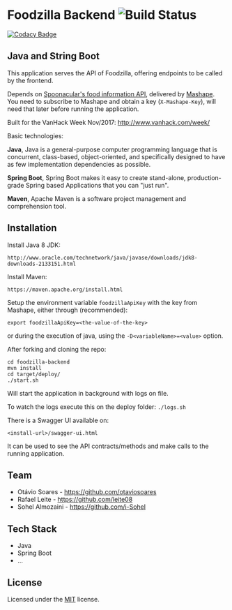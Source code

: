 # Foodzilla Backend ![Build Status](https://travis-ci.org/leite08/foodzilla-backend.svg?branch=master)

[![Codacy Badge](https://api.codacy.com/project/badge/Grade/f311c2159c8141a98c1a042b67823efc)](https://www.codacy.com/app/leite08/foodzilla-backend?utm_source=github.com&utm_medium=referral&utm_content=leite08/foodzilla-backend&utm_campaign=badger)

## Java and String Boot

This application serves the API of Foodzilla, offering endpoints to be called by the frontend.

Depends on [Spoonacular's food information API](https://spoonacular.com/food-api), delivered by [Mashape](https://market.mashape.com).
You need to subscribe to Mashape and obtain a key (`X-Mashape-Key`), will need that later before running the application.


Built for the VanHack Week Nov/2017:
http://www.vanhack.com/week/

Basic technologies:

**Java**, Java is a general-purpose computer programming language that is concurrent, class-based, object-oriented, and specifically designed to have as few implementation dependencies as possible.
 
**Spring Boot**, Spring Boot makes it easy to create stand-alone, production-grade Spring based Applications that you can "just run".

**Maven**, Apache Maven is a software project management and comprehension tool.

## Installation

Install Java 8 JDK:

    http://www.oracle.com/technetwork/java/javase/downloads/jdk8-downloads-2133151.html

Install Maven:

	https://maven.apache.org/install.html
	    
Setup the environment variable `foodzillaApiKey` with the key from Mashape, either through (recommended):

	export foodzillaApiKey=<the-value-of-the-key>
	
or during the execution of java, using the `-D<variableName>=<value>` option. 

After forking and cloning the repo:

    cd foodzilla-backend
    mvn install
    cd target/deploy/
    ./start.sh

Will start the application in background with logs on file.

To watch the logs execute this on the deploy folder: `./logs.sh`

There is a Swagger UI available on:

	<install-url>/swagger-ui.html

It can be used to see the API contracts/methods and make calls to the running application.

## Team

- Otávio Soares - https://github.com/otaviosoares
- Rafael Leite - https://github.com/leite08
- Sohel Almozaini - https://github.com/i-Sohel


## Tech Stack

- Java
- Spring Boot
- ...


## License

Licensed under the [MIT](http://www.opensource.org/licenses/mit-license.php)  license.
